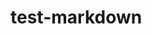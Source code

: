 <style>
  .h1 {
    color: red;
    font-weight:700;
    font-size: 35px;
}
</style>
# test-markdown
